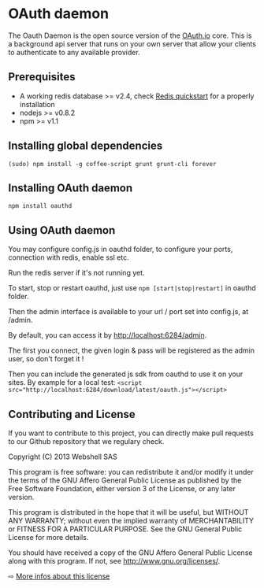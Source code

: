 # OAuth daemon

The Oauth Daemon is the open source version of the [OAuth.io](https://oauth.io) core. This is a background api server that runs on your own server that allow your clients to authenticate to any available provider.

## Prerequisites

- A working redis database >= v2.4, check [Redis quickstart](http://redis.io/topics/quickstart) for a properly installation
- nodejs >= v0.8.2
- npm >= v1.1

## Installing global dependencies

`(sudo) npm install -g coffee-script grunt grunt-cli forever`

## Installing OAuth daemon

`npm install oauthd`

## Using OAuth daemon

You may configure config.js in oauthd folder, to configure your ports, connection with redis, enable ssl etc.

Run the redis server if it's not running yet.

To start, stop or restart oauthd, just use
`npm [start|stop|restart]` in oauthd folder.

Then the admin interface is available to your url / port set into config.js, at /admin.

By default, you can access it by [http://localhost:6284/admin](http://localhost:6284/admin).

The first you connect, the given login & pass will be registered as the admin user, so don't forget it !

Then you can include the generated js sdk from oauthd to use it on your sites. By example for a local test:
`<script src="http://localhost:6284/download/latest/oauth.js"></script>`

## Contributing and License

If you want to contribute to this project, you can directly make pull requests to our Github repository that we regulary check.

Copyright (C) 2013 Webshell SAS

This program is free software: you can redistribute it and/or modify
it under the terms of the GNU Affero General Public License as published by
the Free Software Foundation, either version 3 of the License, or
any later version.

This program is distributed in the hope that it will be useful,
but WITHOUT ANY WARRANTY; without even the implied warranty of
MERCHANTABILITY or FITNESS FOR A PARTICULAR PURPOSE. See the
GNU General Public License for more details.

You should have received a copy of the GNU Affero General Public License
along with this program. If not, see <http://www.gnu.org/licenses/>.

⇨ [More infos about this license](http://redis.io/topics/quickstart)
